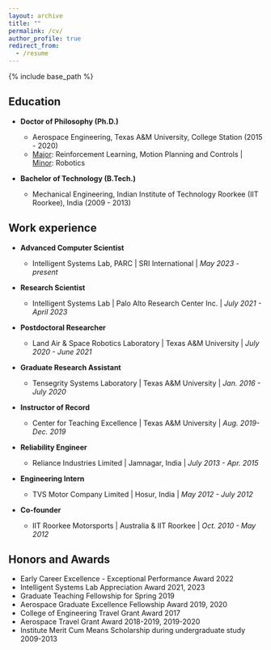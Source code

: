 ```yaml
---
layout: archive
title: ""
permalink: /cv/
author_profile: true
redirect_from:
  - /resume
---
```


{% include base_path %}

Education
------
* **Doctor of Philosophy (Ph.D.)** 
  * Aerospace Engineering, Texas A&M University, College Station (2015 - 2020)
  * <ins>Major</ins>: Reinforcement Learning, Motion Planning and Controls \| <ins>Minor</ins>: Robotics

  
* **Bachelor of Technology (B.Tech.)**
  * Mechanical Engineering, Indian Institute of Technology Roorkee (IIT Roorkee), India (2009 - 2013)

Work experience
------

* **Advanced Computer Scientist**
  * Intelligent Systems Lab, PARC \| SRI International \| *May 2023 - present*
  
* **Research Scientist**
  * Intelligent Systems Lab \| Palo Alto Research Center Inc. \| *July 2021 - April 2023*

* **Postdoctoral Researcher**
  * Land Air & Space Robotics Laboratory \| Texas A&M University \| *July 2020 - June 2021*

* **Graduate Research Assistant**
  * Tensegrity Systems Laboratory \| Texas A&M University \| *Jan. 2016 - July 2020*

* **Instructor of Record**
  * Center for Teaching Excellence \| Texas A&M University \| *Aug. 2019- Dec. 2019*
  
* **Reliability Engineer**
  * Reliance Industries Limited  \| Jamnagar, India \| *July 2013 - Apr. 2015*

* **Engineering Intern**
  * TVS Motor Company Limited  \| Hosur, India \| *May 2012 - July 2012*

* **Co-founder**
  *  IIT Roorkee Motorsports  \| Australia & IIT Roorkee \| *Oct. 2010 - May 2012* 
  

Honors and Awards
------
* Early Career Excellence - Exceptional Performance Award 2022
* Intelligent Systems Lab Appreciation Award 2021, 2023
* Graduate Teaching Fellowship for Spring 2019
* Aerospace Graduate Excellence Fellowship Award 2019, 2020
* College of Engineering Travel Grant Award 2017
* Aerospace Travel Grant Award 2018-2019, 2019-2020
* Institute Merit Cum Means Scholarship during undergraduate study 2009-2013

